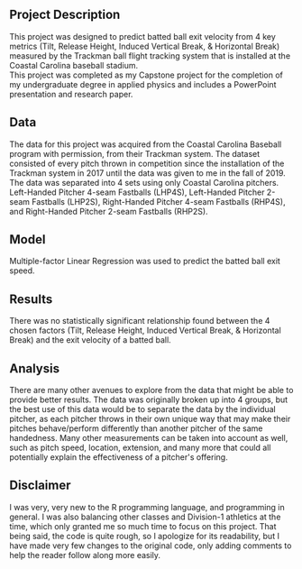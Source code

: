 ## Project Description <br>
This project was designed to predict batted ball exit velocity from 4 key metrics (Tilt, Release Height, Induced Vertical Break, & Horizontal Break) measured by the Trackman ball flight tracking system that is installed at the Coastal Carolina baseball stadium. <br>
This project was completed as my Capstone project for the completion of my undergraduate degree in applied physics and includes a PowerPoint presentation and research paper. <br>

## Data <br>
The data for this project was acquired from the Coastal Carolina Baseball program with permission, from their Trackman system. The dataset consisted of every pitch thrown in competition since the installation of the Trackman system in 2017 until the data was given to me in the fall of 2019. <br>
The data was separated into 4 sets using only Coastal Carolina pitchers. Left-Handed Pitcher 4-seam Fastballs (LHP4S), Left-Handed Pitcher 2-seam Fastballs (LHP2S), Right-Handed Pitcher 4-seam Fastballs (RHP4S), and Right-Handed Pitcher 2-seam Fastballs (RHP2S).

## Model <br>
Multiple-factor Linear Regression was used to predict the batted ball exit speed.

## Results <br>
There was no statistically significant relationship found between the 4 chosen factors (Tilt, Release Height, Induced Vertical Break, & Horizontal Break) and the exit velocity of a batted ball. 

## Analysis <br>
There are many other avenues to explore from the data that might be able to provide better results. The data was originally broken up into 4 groups, but the best use of this data would be to separate the data by the individual pitcher, as each pitcher throws in their own unique way that may make their pitches behave/perform differently than another pitcher of the same handedness. Many other measurements can be taken into account as well, such as pitch speed, location, extension, and many more that could all potentially explain the effectiveness of a pitcher's offering.  

## Disclaimer <br>
I was very, very new to the R programming language, and programming in general. I was also balancing other classes and Division-1 athletics at the time, which only granted me so much time to focus on this project. That being said, the code is quite rough, so I apologize for its readability, but I have made very few changes to the original code, only adding comments to help the reader follow along more easily. <br>
